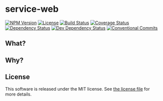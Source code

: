 # service-web

[![NPM Version](https://img.shields.io/npm/v/@silvermine/service-web.svg)](https://www.npmjs.com/package/@silvermine/service-web)
[![License](https://img.shields.io/github/license/silvermine/service-web.svg)](./LICENSE)
[![Build Status](https://travis-ci.com/silvermine/service-web.svg?branch=master)](https://travis-ci.com/silvermine/service-web)
[![Coverage Status](https://coveralls.io/repos/github/silvermine/service-web/badge.svg?branch=master)](https://coveralls.io/github/silvermine/service-web?branch=master)
[![Dependency Status](https://david-dm.org/silvermine/service-web.svg)](https://david-dm.org/silvermine/service-web)
[![Dev Dependency Status](https://david-dm.org/silvermine/service-web/dev-status.svg)](https://david-dm.org/silvermine/service-web#info=devDependencies&view=table)
[![Conventional Commits](https://img.shields.io/badge/Conventional%20Commits-1.0.0-yellow.svg)](https://conventionalcommits.org)

## What?

## Why?

## License

This software is released under the MIT license. See [the license
file](LICENSE) for more details.

